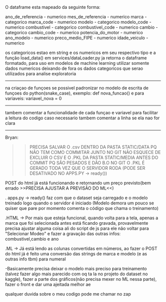 
O dataframe esta mapeado da seguinte forma:

ano_de_referencia - numerico
mes_de_referencia - numerico
marca             - categorico
marca_code        - numerico
modelo            - categorico
modelo_code       - numerico
combustivel       - categorico
combustivel_code  - numerico
cambio            - categorico
cambio_code       - numerico
potencia_do_motor - numerico
ano_modelo        - numerico
preco_medio_FIPE  - numerico
idade_veiculo     - numerico

os categoricos estao em string e os numericos em seu respectivo tipo e a função load_data() em services/dataLoader.py
ja retorna o dataframe formatado, para uso em modelos de machine learning utilizar somente dados numericos deixando de
fora os dados categoricos que serao utilizados para analise exploratoria

----------------------------------------------------------------------------------------------------------
na criaçao de funçoes se possivel padronizar no modelo de escrita de funçoes do python(snake_case), exemplo:
def nova_funcao()
e para variaveis:
variavel_nova = 0

------------------------------------------------------------------------------------------------------------
tambem comentar a funcionalidade de cada funçao e variavel para facilitar a leitura do codigo
caso necessario tambem comentar a linha se ela nao for clara

------------------------------------------------------------------------------------------------------------
Bryan:

>>PRECISA SALVAR O .csv DENTRO DA PASTA STATIC/DATA PQ NÃO TEM COMO COMMITAR JUNTO NO GIT
>>NÃO ESQUECE DE EXCLUIR O CSV E O .PKL DA PASTA STATIC/MEDIA ANTES DO COMMIT PQ SÃO PESADOS E DÃO B.O NO GIT
>>O .PKL É GERADO TODA VEZ QUE O SERVIDOR RODA (PODE SER DESATIVADO NO APPS.PY -> ready())

POST do html já está funcionando e retornando um preço previsto(bem errado >>PRECISA AJUSTAR A PREVISÃO DO ML<<)

. apps.py -> ready() faz com que o dataset seja carregado e o modelo treinado logo quando o servidor é iniciado (Modelo demora um pouco se quiser que pare por momento comenta o código que chama o treinamento)

.HTML -> Por mais que esteja funcional, quando volta para a tela, apenas a marca que foi selecionada antes está ficando gravada, provavelmente precisa ajustar alguma coisa ali do script de js para ele não voltar para "Selecionar Modeo" e fazer a gravação das outras infos: combustivel,cambio e ano

.ML -> Já está lendo as colunas convertidas em números, ao fazer o POST do html já é feito uma conversão das strings de marca e modelo (e as outras info tbm) para numeral

-Basicamente precisa deixar o modelo mais preciso para treinamento (talvez fazer algo mais parecido com oq ta la no projeto do dataset no kaggle), fazer a parte dos gráficos(não precisa mexer no ML nessa parte), fazer o front e dar uma ajeitada melhor ae

qualquer duvida sobre o meu codigo pode me chamar no zap



